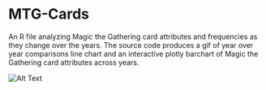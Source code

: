 # MTG-Cards
An R file analyzing Magic the Gathering card attributes and frequencies as they change over the years. The source code produces a gif of year over year comparisons line chart and an interactive plotly barchart of Magic the Gathering card attributes across years.

![Alt Text]()

